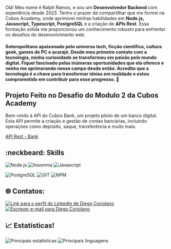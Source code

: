 Olá! Meu nome é Ralph Ramos, e sou um **Desenvolvedor Backend** com experiência desde 2023. Tenho o prazer de compartilhar que me formei na Cubos Academy, onde aprimorei minhas habilidades em **Node.js, Javascript, Typescript, PostgreSQL** e a criação de **APIs Rest**. Essa formação sólida me proporcionou um conhecimento robusto para enfrentar os desafios do desenvolvimento web.

#### Soteropolitano apaixonado pelo universo tech, ficção científica, cultura geek, games de PC e acarajé. Desde meu primeiro contato com a tecnologia, minha curiosidade se transformou em paixão pelo mundo digital. Fiquei fascinado pelas inúmeras oportunidades que ela oferece e venho me aprimorando nesse campo desde então. Acredito que a tecnologia é a chave para transformar ideias em realidade e estou comprometido em contribuir para esse progresso. 👨

## Projeto Feito no Desafio do Modulo 2 da Cubos Academy
Bem-vindo à API do Cubos Bank, um projeto piloto de um banco digital. Esta API permite a criação e gestão de contas bancárias, incluindo operações como depósito, saque, transferência e muito mais.

[API Rest - Bank](https://github.com/RalphCajazeira/cubos-bank-api/tree/master)


## :neckbeard: Skills

![Node.js](https://img.shields.io/badge/Node.js-339933.svg?style=for-the-badge&logo=nodedotjs&logoColor=white)
![Insomnia](https://img.shields.io/badge/Insomnia-4000BF.svg?style=for-the-badge&logo=Insomnia&logoColor=white)
![Javascript](https://img.shields.io/badge/JavaScript-F7DF1E.svg?style=for-the-badge&logo=JavaScript&logoColor=black)

![PostgreSQL](https://img.shields.io/badge/postgresql-4169e1?style=for-the-badge&logo=postgresql&logoColor=white)
![GIT](https://img.shields.io/badge/Git-F05032.svg?style=for-the-badge&logo=Git&logoColor=white)
![NPM](https://img.shields.io/badge/npm-CB3837.svg?style=for-the-badge&logo=npm&logoColor=white)



## 🌐 Contatos:

[![Link para o perfil do Linkedin de Diego Coriolano](https://img.shields.io/badge/LinkedIn-0A66C2.svg?style=for-the-badge&logo=LinkedIn&logoColor=white)](https://www.linkedin.com/in/ralphcajazeira/)
[![Escrever e-mail para Diego Coriolano](https://img.shields.io/badge/Gmail-EA4335.svg?style=for-the-badge&logo=Gmail&logoColor=white)](ralphmtk@gmail.com)

## 📈 Estatísticas!

![Principais estatísticas](https://github-readme-stats.vercel.app/api?username=RalphCajazeira&layout=compact&theme=dracula&show_icons=true&custom_title=Principais%20Estatisticas)
![Principais linguagens](https://github-readme-stats.vercel.app/api/top-langs/?username=RalphCajazeira&theme=dracula&show_icons=true&custom_title=Linguagens%20mais%20usadas)

